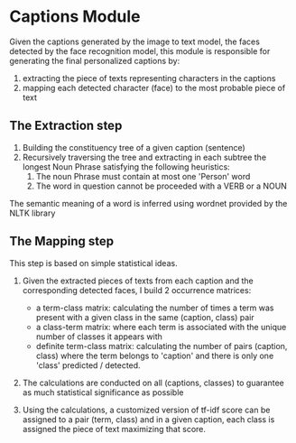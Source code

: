 # Captions Module
Given the captions generated by the image to text model, the faces detected by the face recognition model,
this module is responsible for generating the final personalized captions by:
1. extracting the piece of texts representing characters in the captions
2. mapping each detected character (face) to the most probable piece of text

## The Extraction step
1. Building the constituency tree of a given caption (sentence)
2. Recursively traversing the tree and extracting in each subtree the longest Noun Phrase satisfying the following heuristics:
    1. The noun Phrase must contain at most one 'Person' word   
    2. The word in question cannot be proceeded with a VERB or a NOUN

The semantic meaning of a word is inferred using wordnet provided by the NLTK library


## The Mapping step
This step is based on simple statistical ideas.
1. Given the extracted pieces of texts from each caption and the corresponding detected faces, I build 2 occurrence matrices:
    * a term-class matrix: calculating the number of times a term was present with a given class in the same (caption, class) pair
    * a class-term matrix: where each term is associated with the unique number of classes it appears with
    * definite term-class matrix: calculating the number of pairs (caption, class) where the term belongs to 'caption' and there is only one 'class' predicted / detected.

2. The calculations are conducted on all (captions, classes) to guarantee as much statistical significance as possible
3. Using the calculations, a customized version of tf-idf score can be assigned to a pair (term, class) and in a given caption, each class is assigned the piece of text maximizing that score.


